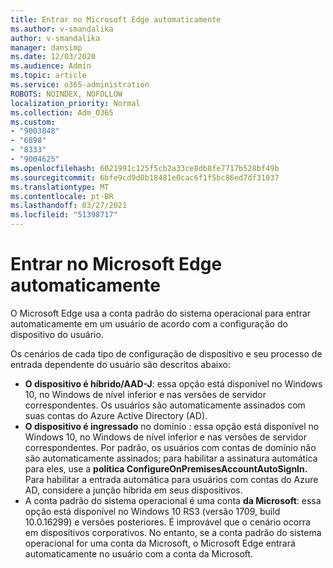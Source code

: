 ```yaml
---
title: Entrar no Microsoft Edge automaticamente
ms.author: v-smandalika
author: v-smandalika
manager: dansimp
ms.date: 12/03/2020
ms.audience: Admin
ms.topic: article
ms.service: o365-administration
ROBOTS: NOINDEX, NOFOLLOW
localization_priority: Normal
ms.collection: Adm_O365
ms.custom:
- "9003848"
- "6898"
- "8333"
- "9004625"
ms.openlocfilehash: 6021991c125f5cb2a33ce8db8fe7717b528bf49b
ms.sourcegitcommit: 6bfe9cd9d0b18481e0cac6f1f5bc86ed7df31037
ms.translationtype: MT
ms.contentlocale: pt-BR
ms.lasthandoff: 03/27/2021
ms.locfileid: "51398717"
---
```

# <a name="sign-in-to-microsoft-edge-automatically"></a>Entrar no Microsoft Edge automaticamente

O Microsoft Edge usa a conta padrão do sistema operacional para entrar automaticamente em um usuário de acordo com a configuração do dispositivo do usuário. 

Os cenários de cada tipo de configuração de dispositivo e seu processo de entrada dependente do usuário são descritos abaixo:

- **O dispositivo é híbrido/AAD-J**: essa opção está disponível no Windows 10, no Windows de nível inferior e nas versões de servidor correspondentes. Os usuários são automaticamente assinados com suas contas do Azure Active Directory (AD).
- **O dispositivo é ingressado** no domínio : essa opção está disponível no Windows 10, no Windows de nível inferior e nas versões de servidor correspondentes. Por padrão, os usuários com contas de domínio não são automaticamente assinados; para habilitar a assinatura automática para eles, use a **política ConfigureOnPremisesAccountAutoSignIn.** Para habilitar a entrada automática para usuários com contas do Azure AD, considere a junção híbrida em seus dispositivos.
- A conta padrão do sistema operacional é uma conta **da Microsoft**: essa opção está disponível no Windows 10 RS3 (versão 1709, build 10.0.16299) e versões posteriores. É improvável que o cenário ocorra em dispositivos corporativos. No entanto, se a conta padrão do sistema operacional for uma conta da Microsoft, o Microsoft Edge entrará automaticamente no usuário com a conta da Microsoft.
 
 
